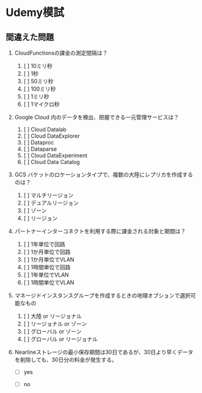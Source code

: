 # Udemy模試
## 間違えた問題

1. CloudFunctionsの課金の測定間隔は？
   1. [ ] 10ミリ秒
   2. [ ] 1秒
   3. [ ] 50ミリ秒
   4. [ ] 100ミリ秒
   5. [ ] 1ミリ秒
   6. [ ] 1マイクロ秒

2. Google Cloud 内のデータを検出、把握できる一元管理サービスは？
   1. [ ] Cloud Datalab
   2. [ ] Cloud DataExplorer
   3. [ ] Dataproc
   4. [ ] Dataparse
   5. [ ] Cloud DataExperiment
   6. [ ] Cloud Data Catalog

3. GCS バケットのロケーションタイプで、複数の大陸にレプリカを作成するのは？
   1. [ ] マルチリージョン
   2. [ ] デュアルリージョン
   3. [ ] ゾーン
   4. [ ] リージョン

4. パートナーインターコネクトを利用する際に課金される対象と期間は？
   1. [ ] 1年単位で回路
   2. [ ] 1か月単位で回路
   3. [ ] 1か月単位でVLAN
   4. [ ] 1時間単位で回路
   5. [ ] 1年単位でVLAN
   6. [ ] 1時間単位でVLAN

5. マネージドインスタンスグループを作成するときの地理オプションで選択可能なもの
   1. [ ] 大陸 or リージョナル
   2. [ ] リージョナル or ゾーン
   3. [ ] グローバル or ゾーン
   4. [ ] グローバル or リージョナル

6. Nearlineストレージの最小保存期間は30日であるが、30日より早くデータを削除しても、30日分の料金が発生する。
   - [ ] yes
   - [ ] no

